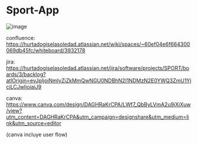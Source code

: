 # Sport-App

![image](https://github.com/ConchyP/Sport-App/assets/169025186/205ed5e8-dbb0-45e7-a748-962bb7d564fc)

confluence: https://hurtadogiselasoledad.atlassian.net/wiki/spaces/~60ef04e6f664300069db45fc/whiteboard/3932178 

jira: https://hurtadogiselasoledad.atlassian.net/jira/software/projects/SPORT/boards/3/backlog?atlOrigin=eyJpIjoiNmIyZjZkMmQwNGU0NDBhN2I1NDMzN2E0YWQ3ZmU1YjciLCJwIjoiaiJ9

canva: https://www.canva.com/design/DAGHRaKrCPA/LWf7_QbByLVmA2u9iXiXuw/view?utm_content=DAGHRaKrCPA&utm_campaign=designshare&utm_medium=link&utm_source=editor

(canva incluye user flow)


